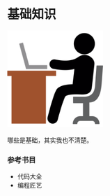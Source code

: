 # 基础知识


<img src="/assets/working-with-laptop-svgrepo-com.svg" alt="" width="220">

<br>
<br>
哪些是基础，其实我也不清楚。

<br>

### 参考书目
- 代码大全
- 编程匠艺